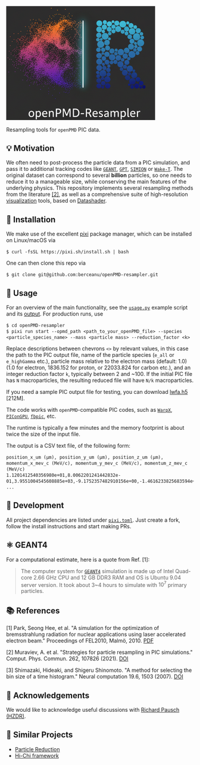 <img src="./resampler_logo.png" alt="Resampler Logo" width="400"/>


Resampling tools for `openPMD` PIC data.

## :bulb: Motivation

We often need to post-process the particle data from a PIC simulation, and pass it to additional tracking codes like [`GEANT`](#atom_symbol-geant4), [`GPT`](https://www.pulsar.nl/gpt/), [`SIMION`](https://simion.com) or [`Wake-T`](https://github.com/AngelFP/Wake-T). The original dataset can correspond to several **billion** particles, so one needs to reduce it to a manageable size, while conserving the main features of the underlying physics. This repository implements several resampling methods from the literature [[2]](#books-references), as well as a comprehensive suite of high-resolution [visualization](./plots/phase_space.png) tools, based on [Datashader](https://datashader.org).

## :rocket: Installation

We make use of the excellent [pixi](pixi.sh) package manager, which can be installed on Linux/macOS via

```console
$ curl -fsSL https://pixi.sh/install.sh | bash
```

One can then clone this repo via 

```console
$ git clone git@github.com:berceanu/openPMD-resampler.git
```

## :book: Usage

For an overview of the main functionality, see the [`usage.py`](./usage.py) example script and its [output](./output.md).
For production runs, use

```console
$ cd openPMD-resampler
$ pixi run start --opmd_path <path_to_your_openPMD_file> --species <particle_species_name> --mass <particle mass> --reduction_factor <k>
```

Replace descriptions between chevrons `<>` by relevant values, in this case the
path to the PIC output file, name of the particle species (`e_all` or
`e_highGamma` etc.), particle mass relative to the electron mass (default: 1.0) (1.0 for electron, 1836.152 for proton, or 22033.824 for carbon etc.), and an integer reduction factor `k`, typically between 2 and ~100.
If the initial PIC file has `N` macroparticles, the resulting reduced file will have `N/k`
macroparticles.

If you need a sample PIC output file for testing, you can download [lwfa.h5](https://transfer.sequanium.de/qjhu1I2t56/lwfa.h5) [212M].

The code works with `openPMD`-compatible PIC codes, such as [`WarpX`](https://github.com/ECP-WarpX/WarpX), [`PIConGPU`](https://github.com/ComputationalRadiationPhysics/picongpu), [`fbpic`](https://github.com/fbpic/fbpic), etc.

The runtime is typically a few minutes and the memory footprint is about twice the size of the input file.

The output is a CSV text file, of the following form:

```
position_x_um (μm), position_y_um (μm), position_z_um (μm), momentum_x_mev_c (MeV/c), momentum_y_mev_c (MeV/c), momentum_z_mev_c (MeV/c)
1.1201412540356980e+01,8.0062201241442832e-01,3.9551004545608885e+03,-9.1752357482910156e+00,-1.4616233825683594e+01,2.9899465942382812e+02
...
```

## :wrench: Development

All project dependencies are listed under [`pixi.toml`](pixi.toml).
Just create a fork, follow the install instructions and start making PRs.

## :atom_symbol: GEANT4

For a computational estimate, here is a quote from Ref. [1]:

> The computer system for [`GEANT4`](https://geant4.web.cern.ch) simulation is made up of Intel Quad-core 2.66 GHz CPU and 12 GB DDR3 RAM and OS is Ubuntu 9.04 server version. It took about 3~4 hours to simulate with $10^7$ primary particles.


## :books: References

[1] Park, Seong Hee, et al. "A simulation for the optimization of bremsstrahlung radiation for nuclear applications using laser accelerated electron beam." Proceedings of FEL2010, Malmö, 2010. [PDF](https://accelconf.web.cern.ch/FEL2010/papers/thpb13.pdf)

[2] Muraviev, A. et al. "Strategies for particle resampling in PIC simulations." Comput. Phys. Commun. 262, 107826 (2021). [DOI](https://doi.org/10.1016/j.cpc.2021.107826)

[3] Shimazaki, Hideaki, and Shigeru Shinomoto. "A method for selecting the bin size of a time histogram." Neural computation 19.6, 1503 (2007). [DOI](https://doi.org/10.1162/neco.2007.19.6.1503)

## :loudspeaker: Acknowledgements

We would like to acknowledge useful discussions with [Richard Pausch (HZDR)](https://github.com/PrometheusPi).

## :link: Similar Projects

- [Particle Reduction](https://github.com/ComputationalRadiationPhysics/particle_reduction)
- [Hi-Chi framework](https://github.com/hi-chi/pyHiChi)
